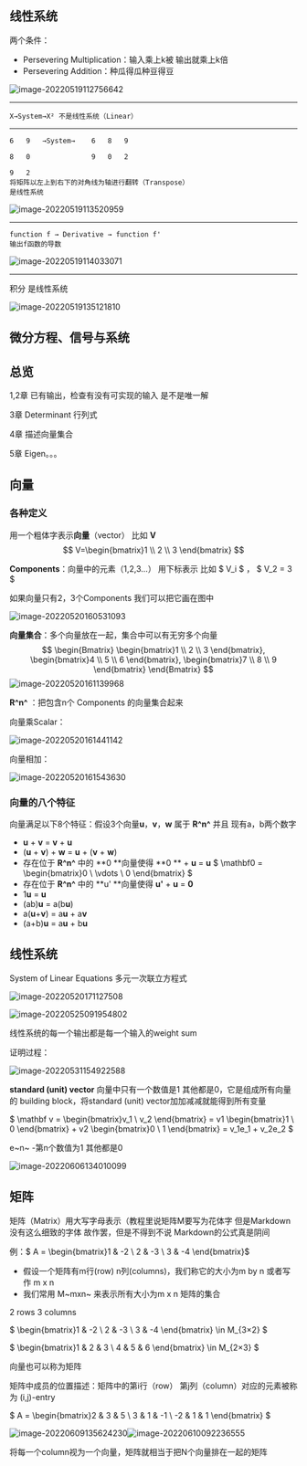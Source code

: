 ## 线性系统

两个条件：

- Persevering Multiplication：输入乘上k被 输出就乘上k倍
- Persevering Addition：种瓜得瓜种豆得豆

![image-20220519112756642](线性代数.assets/image-20220519112756642.png)

------

```
X→System→X²	不是线性系统（Linear）
```

------

```
6	9	→System→	6	8	9

8	0				9	0	2

9	2
将矩阵以左上到右下的对角线为轴进行翻转（Transpose）
是线性系统
```

![image-20220519113520959](线性代数.assets/image-20220519113520959.png)

------

```
function f → Derivative → function f'
输出f函数的导数
```

![image-20220519114033071](线性代数.assets/image-20220519114033071.png)

------

积分	是线性系统

![image-20220519135121810](线性代数.assets/image-20220519135121810.png)

## 微分方程、信号与系统

## 总览

1,2章	已有输出，检查有没有可实现的输入 是不是唯一解

3章	Determinant 行列式

4章	描述向量集合

5章	Eigen。。。

## 向量

### 各种定义

用一个粗体字表示**向量**（vector） 比如 **V**
$$
V=\begin{bmatrix}1 \\ 2 \\ 3 \end{bmatrix}
$$

**Components**：向量中的元素（1,2,3...） 用下标表示 比如 $ V_i $ ， $ V_2 = 3 $

如果向量只有2，3个Components 我们可以把它画在图中

![image-20220520160531093](线性代数.assets/image-20220520160531093.png)

**向量集合**：多个向量放在一起，集合中可以有无穷多个向量
$$
\begin{Bmatrix}
	\begin{bmatrix}1 \\ 2 \\ 3 \end{bmatrix},
	\begin{bmatrix}4 \\ 5 \\ 6 \end{bmatrix},
	\begin{bmatrix}7 \\ 8 \\ 9 \end{bmatrix}
\end{Bmatrix}
$$
![image-20220520161139968](线性代数.assets/image-20220520161139968.png)

**R^n^** ：把包含n个 Components 的向量集合起来

向量乘Scalar：

![image-20220520161441142](线性代数.assets/image-20220520161441142.png)

向量相加：

![image-20220520161543630](线性代数.assets/image-20220520161543630.png)



### 向量的八个特征

向量满足以下8个特征：假设3个向量**u**，**v**，**w** 属于 **R^n^** 并且 现有a，b两个数字

- **u** + **v** = **v** + **u**
- (**u** + **v**) + **w** = **u** + (**v** + **w**)
- 存在位于 **R^n^** 中的 **0 **向量使得 **0 ** + **u** = **u**      $ \mathbf0 = \begin{bmatrix}0 \\ \vdots \\ 0 \end{bmatrix} $
- 存在位于 **R^n^** 中的 **u' **向量使得 **u'** + **u** = **0** 
- 1**u** = **u**
- (ab)**u** = a(b**u**)
- a(**u**+**v**) = a**u** + a**v**
- (a+b)**u** = a**u** + b**u**

## 线性系统

System of Linear Equations 多元一次联立方程式

![image-20220520171127508](线性代数.assets/image-20220520171127508.png)

![image-20220525091954802](线性代数.assets/image-20220525091954802.png) 

线性系统的每一个输出都是每一个输入的weight sum

证明过程：

 ![image-20220531154922588](线性代数.assets/image-20220531154922588.png)

**standard (unit) vector** 向量中只有一个数值是1 其他都是0，它是组成所有向量的 building block，将standard (unit) vector加加减减就能得到所有变量

$ \mathbf v = \begin{bmatrix}v_1 \\ v_2 \end{bmatrix} = v1 \begin{bmatrix}1 \\ 0 \end{bmatrix} + v2 \begin{bmatrix}0 \\ 1 \end{bmatrix} = v_1e_1 + v_2e_2 $

e~n~ -第n个数值为1 其他都是0

![image-20220606134010099](线性代数.assets/image-20220606134010099.png)

## 矩阵

矩阵（Matrix）用大写字母表示（教程里说矩阵M要写为花体字 但是Markdown没有这么细致的字体 故作罢，但是不得到不说 Markdown的公式真是阴间

例：$ A = \begin{bmatrix}1 & -2 \\ 2 & -3 \\ 3 & -4 \end{bmatrix}$  

- 假设一个矩阵有m行(row) n列(columns)，我们称它的大小为m by n 或者写作 m x n
- 我们常用 M~mxn~ 来表示所有大小为m x n 矩阵的集合

2 rows 3 columns

$ \begin{bmatrix}1 & -2 \\ 2 & -3 \\ 3 & -4 \end{bmatrix} \in M_{3×2} $  

$ \begin{bmatrix}1 & 2 & 3 \\ 4 & 5 & 6 \end{bmatrix} \in M_{2×3} $



向量也可以称为矩阵

矩阵中成员的位置描述：矩阵中的第i行（row） 第j列（column）对应的元素被称为 (i,j)-entry

$ A = \begin{bmatrix}2 & 3 & 5 \\ 3 & 1 & -1 \\ -2 & 1 & 1 \end{bmatrix} $ 

![image-20220609135624230](线性代数.assets/image-20220609135624230.png)![image-20220610092236555](线性代数.assets/image-20220610092236555.png)



将每一个column视为一个向量，矩阵就相当于把N个向量排在一起的矩阵



